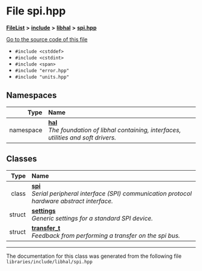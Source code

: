 

# File spi.hpp



[**FileList**](files.md) **>** [**include**](dir_cba0faac6e93618a6e2539705915bd70.md) **>** [**libhal**](dir_c21661262b37aa135a14febc024e67d7.md) **>** [**spi.hpp**](libhal_2spi_8hpp.md)

[Go to the source code of this file](libhal_2spi_8hpp_source.md)



* `#include <cstddef>`
* `#include <cstdint>`
* `#include <span>`
* `#include "error.hpp"`
* `#include "units.hpp"`













## Namespaces

| Type | Name |
| ---: | :--- |
| namespace | [**hal**](namespacehal.md) <br>_The foundation of libhal containing, interfaces, utilities and soft drivers._  |


## Classes

| Type | Name |
| ---: | :--- |
| class | [**spi**](classhal_1_1spi.md) <br>_Serial peripheral interface (SPI) communication protocol hardware abstract interface._  |
| struct | [**settings**](structhal_1_1spi_1_1settings.md) <br>_Generic settings for a standard SPI device._  |
| struct | [**transfer\_t**](structhal_1_1spi_1_1transfer__t.md) <br>_Feedback from performing a transfer on the spi bus._  |



















































------------------------------
The documentation for this class was generated from the following file `libraries/include/libhal/spi.hpp`

